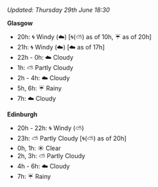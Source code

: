 *Updated: Thursday 29th June 18:30*

**Glasgow**

* 20h: :cyclone: Windy (:cloud:) [:cyclone:(:partly_sunny:) as of 10h, :umbrella: as of 20h]
* 21h: :cyclone: Windy (:cloud:) [:cloud: as of 17h]
* 22h - 0h: :cloud: Cloudy
* 1h: :partly_sunny: Partly Cloudy
* 2h - 4h: :cloud: Cloudy
* 5h, 6h: :umbrella: Rainy
* 7h: :cloud: Cloudy

**Edinburgh**

* 20h - 22h: :cyclone: Windy (:partly_sunny:)
* 23h: :partly_sunny: Partly Cloudy [:cyclone:(:partly_sunny:) as of 20h]
* 0h, 1h: :sunny: Clear
* 2h, 3h: :partly_sunny: Partly Cloudy
* 4h - 6h: :cloud: Cloudy
* 7h: :umbrella: Rainy
